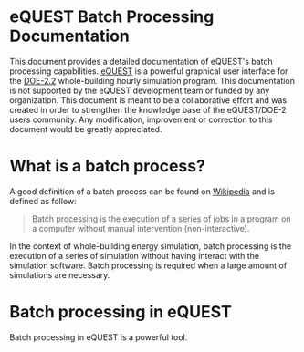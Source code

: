 # eQUEST Batch Processing Documentation

This document provides a detailed documentation of eQUEST's batch processing capabilities. [eQUEST](http://www.doe2.com/equest/) is a powerful graphical user interface for the [DOE-2.2](http://doe2.com/DOE2/index.html) whole-building hourly simulation program. This documentation is not supported by the eQUEST development team or funded by any organization. This document is meant to be a collaborative effort and was created in order to strengthen the knowledge base of the eQUEST/DOE-2 users community. Any modification, improvement or correction to this document would be greatly appreciated.

# What is a batch process?
A good definition of a batch process can be found on [Wikipedia](https://en.wikipedia.org/wiki/Batch_processing) and is defined as follow:
> Batch processing is the execution of a series of jobs in a program on a computer without manual intervention (non-interactive).

In the context of whole-building energy simulation, batch processing is the execution of a series of simulation without having interact with the simulation software. Batch processing is required when a large amount of simulations are necessary.

# Batch processing in eQUEST
Batch processing in eQUEST is a powerful tool. 



